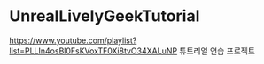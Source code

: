 # UnrealLivelyGeekTutorial
https://www.youtube.com/playlist?list=PLLIn4osBl0FsKVoxTF0Xi8tvO34XALuNP 튜토리얼 연습 프로젝트
